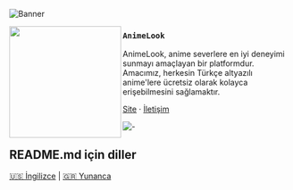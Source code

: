 ![Banner](https://raw.githubusercontent.com/creampe/AnimeLook-Desktop/refs/heads/main/assets/github.png)

<img src="https://avatars.githubusercontent.com/u/207046867?s=200&v=4" align="left" width="200"/>

### `AnimeLook`

AnimeLook, anime severlere en iyi deneyimi sunmayı amaçlayan bir platformdur. Amacımız, herkesin Türkçe altyazılı anime'lere ücretsiz olarak kolayca erişebilmesini sağlamaktır.

<a href="https://animelook.net/">Site</a> ·
<a href="https://animelook.net/iletisim">İletişim</a>

![-](https://cdn.discordapp.com/attachments/1405519537662722070/1406403307655659671/line_2-1-2-1-1-2-1-1-2-1.gif?ex=68a256a6&is=68a10526&hm=38948f37e1f30ec2ed382a7d90f4c23d2b121cbb49957e5c2641bfe7d6c4ed10&)

## README.md için diller

<a href="https://github.com/AnimeLook/.github/blob/main/profile/README.md">🇺🇸 İngilizce</a> |
<a href="">🇬🇷 Yunanca</a>

